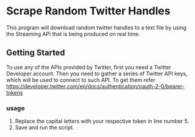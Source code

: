 # Scrape Random Twitter Handles

This program will download random twitter handles to a text file by using the Streaming API that is being produced on real time.

## Getting Started

To use any of the APIs provided by Twitter, first you need a Twitter Developer account. Then you need to gather a series of Twitter API keys, which will be used to connect to such API. To get them refer https://developer.twitter.com/en/docs/authentication/oauth-2-0/bearer-tokens

### usage

1. Replace the capital letters with your respective token in line number 5.
2. Save and run the script.
